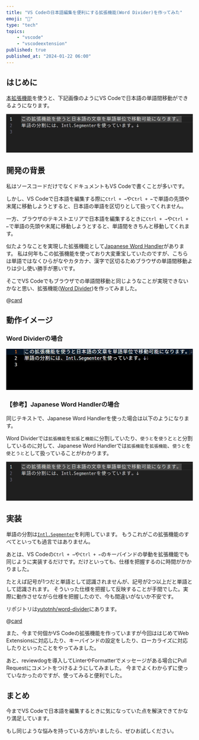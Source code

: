 ```yaml
---
title: "VS Codeの日本語編集を便利にする拡張機能(Word Divider)を作ってみた"
emoji: "🎏"
type: "tech"
topics:
    - "vscode"
    - "vscodeextension"
published: true
published_at: "2024-01-22 06:00"
---
```


## はじめに

[本拡張機能](<(https://marketplace.visualstudio.com/items?itemName=yutotnh.word-divider)>)を使うと、下記画像のようにVS Codeで日本語の単語間移動ができるようになります。

![Japanese Word Handlerの動作イメージ](/images/b7ed8c09633003/examples-japanese-word-handler.gif)

## 開発の背景

私はソースコードだけでなくドキュメントもVS Codeで書くことが多いです。

しかし、VS Codeで日本語を編集する際に`Ctrl + →`や`Ctrl + ←`で単語の先頭や末尾に移動しようとすると、日本語の単語を区切りとして扱ってくれません。

一方、ブラウザのテキストエリアで日本語を編集するときに`Ctrl + →`や`Ctrl + ←`で単語の先頭や末尾に移動しようとすると、単語間をきちんと移動してくれます。

似たようなことを実現した拡張機能として[Japanese Word Handler](https://marketplace.visualstudio.com/items?itemName=sgryjp.japanese-word-handler)があります。
私は何年もこの拡張機能を使っており大変重宝していたのですが、こちらは単語ではなくひらがなやカタカナ、漢字で区切るためブラウザの単語間移動よりは少し使い勝手が悪いです。

そこでVS Codeでもブラウザでの単語間移動と同じようなことが実現できないかなと思い、拡張機能([Word Divider](https://marketplace.visualstudio.com/items?itemName=yutotnh.word-divider))を作ってみました。

@[card](https://marketplace.visualstudio.com/items?itemName=yutotnh.word-divider)

## 動作イメージ

### Word Dividerの場合

![Word Dividerの動作イメージ](/images/b7ed8c09633003/examples.gif)

### 【参考】Japanese Word Handlerの場合

同じテキストで、Japanese Word Handlerを使った場合は以下のようになります。

Word Dividerでは`拡張機能`を`拡張`と`機能`に分割していたり、`使うと`を`使う`と`と`と分割しているのに対して、Japanese Word Handlerでは`拡張機能`を`拡張機能`、`使うと`を`使`と`うと`として扱っていることがわかります。

![Japanese Word Handlerの動作イメージ](/images/b7ed8c09633003/examples-japanese-word-handler.gif)

## 実装

単語の分割は[`Intl.Segmenter`](https://developer.mozilla.org/ja/docs/Web/JavaScript/Reference/Global_Objects/Intl/Segmenter)を利用しています。
もうこれがこの拡張機能のすべてといっても過言ではありません。

あとは、VS Codeの`Ctrl + →`や`Ctrl + ←`のキーバインドの挙動を拡張機能でも同じように実装するだけです。だけといっても、仕様を把握するのに時間がかかりました。

たとえば記号が1つだと単語として認識されませんが、記号が2つ以上だと単語として認識されます。
そういった仕様を把握して反映することが手間でした。実際に動作させながら仕様を把握したので、今も間違いがないか不安です。

リポジトリは[yutotnh/word-divider](https://github.com/yutotnh/word-divider)にあります。

@[card](https://github.com/yutotnh/word-divider)

また、今まで何個かVS Codeの拡張機能を作っていますが今回ははじめてWeb Extensionsに対応したり、キーバインドの設定をしたり、ローカライズに対応したりといったことをやってみました。

あと、reviewdogを導入してLinterやFormatterでメッセージがある場合にPull Requestにコメントをつけるようにしてみました。
今までよくわからずに使っていなかったのですが、使ってみると便利でした。

## まとめ

今までVS Codeで日本語を編集するときに気になっていた点を解決できてかなり満足しています。

もし同じような悩みを持っている方がいましたら、ぜひお試しください。
